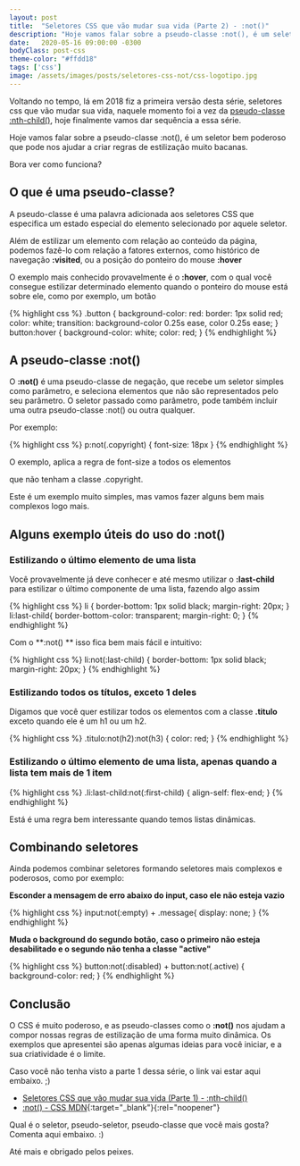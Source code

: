 ```yaml
---
layout: post
title:  "Seletores CSS que vão mudar sua vida (Parte 2) - :not()"
description: "Hoje vamos falar sobre a pseudo-classe :not(), é um seletor muito poderoso que pode nos ajudar a criar regras de estilização muito bacanas."
date:   2020-05-16 09:00:00 -0300
bodyClass: post-css
theme-color: "#ffdd18"
tags: ['css']
image: /assets/images/posts/seletores-css-not/css-logotipo.jpg
---
```



Voltando no tempo, lá em 2018 fiz a primeira versão desta série, seletores css que vão mudar sua vida, naquele momento foi a vez da [pseudo-classe :nth-child()](https://evertonstrack.dev/blog/seletores-css-nth-child/), hoje finalmente vamos dar sequência a essa série.

Hoje vamos falar sobre a pseudo-classe :not(), é um seletor bem poderoso que pode nos ajudar a criar regras de estilização muito bacanas.

Bora ver como funciona?


## O que é uma pseudo-classe?

A pseudo-classe é uma palavra adicionada aos seletores CSS que especifica um estado especial do elemento selecionado por aquele seletor.

Além de estilizar um elemento  com relação ao conteúdo da página, podemos fazê-lo com relação a fatores externos, como histórico de navegação **:visited**, ou a posição do ponteiro do mouse **:hover**

O exemplo mais conhecido provavelmente é o **:hover**, com o qual você consegue estilizar determinado elemento quando o ponteiro do mouse está sobre ele, como por exemplo, um botão


{% highlight css %}
.button {
  background-color: red:
  border: 1px solid red;
  color: white;
  transition: background-color 0.25s ease, color  0.25s ease;
}
button:hover {
  background-color: white;
  color: red;
}
{% endhighlight %}



## A pseudo-classe :not()

O **:not()** é uma pseudo-classe de negação, que recebe um seletor simples como parâmetro, e seleciona elementos que não são representados pelo seu parâmetro. O seletor passado como parâmetro, pode também incluir uma outra pseudo-classe :not() ou outra qualquer.

Por exemplo:


{% highlight css %}
p:not(.copyright) {
  font-size: 18px
}
{% endhighlight %}


O exemplo, aplica a regra de font-size a todos os elementos **<p>** que não tenham a classe .copyright.

Este é um exemplo muito simples, mas vamos fazer alguns bem mais complexos logo mais.


## Alguns exemplo úteis do uso do :not()


### Estilizando o último elemento de uma lista

Você provavelmente já deve conhecer e até mesmo utilizar o **:last-child** para estilizar o último componente de uma lista, fazendo algo assim


{% highlight css %}
li {
  border-bottom: 1px solid black;
  margin-right: 20px;
}
li:last-child{
  border-bottom-color: transparent;
  margin-right: 0;
}
{% endhighlight %}


Com o **:not() ** isso fica bem mais fácil e intuitivo:


{% highlight css %}
li:not(:last-child) {
  border-bottom: 1px solid black;
  margin-right: 20px;
}
{% endhighlight %}



### Estilizando todos os títulos, exceto 1 deles


Digamos que você quer estilizar todos os elementos com a classe **.titulo** exceto quando ele é um h1 ou um h2.



{% highlight css %}
.titulo:not(h2):not(h3) {
  color: red;
}
{% endhighlight %}


### Estilizando o último elemento de uma lista, apenas quando a lista tem mais de 1 item


{% highlight css %}
.li:last-child:not(:first-child) {
  align-self: flex-end;
}
{% endhighlight %}


Está é uma regra bem interessante quando temos listas dinâmicas.


## Combinando seletores

Ainda podemos combinar seletores formando seletores mais complexos e poderosos, como por exemplo:

**Esconder a mensagem de erro abaixo do input, caso ele não esteja vazio**

{% highlight css %}
input:not(:empty) + .message{
  display: none;
}
{% endhighlight %}

**Muda o background do segundo botão, caso o primeiro não esteja desabilitado e o segundo não tenha a classe "active"**

{% highlight css %}
button:not(:disabled) + button:not(.active) {
  background-color: red;
}
{% endhighlight %}

## Conclusão

O CSS é muito poderoso, e as pseudo-classes como o **:not()** nos ajudam a compor nossas regras de estilização de uma forma muito dinâmica. Os exemplos que apresentei são apenas algumas ideias para você iniciar, e a sua criatividade é o limite.

Caso você não tenha visto a parte 1 dessa série, o link vai estar aqui embaixo. ;)



- [Seletores CSS que vão mudar sua vida (Parte 1) - :nth-child()](https://evertonstrack.cdev/blog/seletores-css-nth-child/)
- [:not() - CSS MDN](https://developer.mozilla.org/pt-BR/docs/Web/CSS/:not){:target="_blank"}{:rel="noopener"}

Qual é o seletor, pseudo-seletor, pseudo-classe que você mais gosta? Comenta aqui embaixo. :)

Até mais e obrigado pelos peixes.
